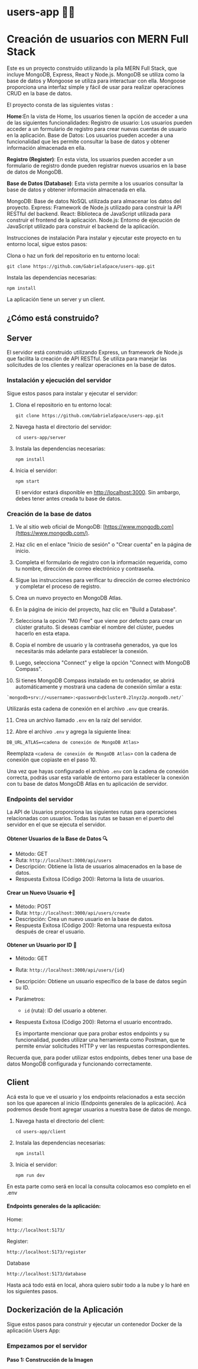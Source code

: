 # users-app :information_desk_person::bow:

# Creación de usuarios con MERN Full Stack

Este es un proyecto construido utilizando la pila MERN Full Stack, que incluye MongoDB, Express, React y Node.js. MongoDB se utiliza como la base de datos y Mongoose se utiliza para interactuar con ella. Mongoose proporciona una interfaz simple y fácil de usar para realizar operaciones CRUD en la base de datos.


El proyecto consta de las siguientes vistas :


**Home**:En la vista de Home, los usuarios tienen la opción de acceder a una de las siguientes funcionalidades:
Registro de usuario: Los usuarios pueden acceder a un formulario de registro para crear nuevas cuentas de usuario en la aplicación.
Base de Datos: Los usuarios pueden acceder a una funcionalidad que les permite consultar la base de datos y obtener información almacenada en ella.

**Registro (Register)**: En esta vista, los usuarios pueden acceder a un formulario de registro donde pueden registrar nuevos usuarios en la base de datos de MongoDB.

**Base de Datos (Database)**: Esta vista permite a los usuarios consultar la base de datos y obtener información almacenada en ella.


MongoDB: Base de datos NoSQL utilizada para almacenar los datos del proyecto.
Express: Framework de Node.js utilizado para construir la API RESTful del backend.
React: Biblioteca de JavaScript utilizada para construir el frontend de la aplicación.
Node.js: Entorno de ejecución de JavaScript utilizado para construir el backend de la aplicación.

Instrucciones de instalación
Para instalar y ejecutar este proyecto en tu entorno local, sigue estos pasos:

Clona o haz un fork del repositorio en tu entorno local:

    git clone https://github.com/GabrielaSpace/users-app.git

Instala las dependencias necesarias:

    npm install


La aplicación tiene un server y un client. 




## ¿Cómo está construido?


##  Server

El servidor está construido utilizando Express, un framework de Node.js que facilita la creación de API RESTful. Se utiliza para manejar las solicitudes de los clientes y realizar operaciones en la base de datos.

### Instalación y ejecución del servidor

Sigue estos pasos para instalar y ejecutar el servidor:

1.  Clona el repositorio en tu entorno local:
    
    
    `git clone https://github.com/GabrielaSpace/users-app.git` 
    
2.  Navega hasta el directorio del servidor:
    

    
    `cd users-app/server` 
    
3.  Instala las dependencias necesarias:
    

    
    `npm install` 
    
4.  Inicia el servidor:
    

    
    `npm start` 
    
    El servidor estará disponible en [http://localhost:3000](http://localhost:3000/). Sin ambargo, debes tener antes creada tu base de datos.
  


### Creación de la base de datos 


1.  Ve al sitio web oficial de MongoDB: [https://www.mongodb.com](https://www.mongodb.com/).
    
2.  Haz clic en el enlace "Inicio de sesión" o "Crear cuenta" en la página de inicio.
    
3.  Completa el formulario de registro con la información requerida, como tu nombre, dirección de correo electrónico y contraseña.
    
4.  Sigue las instrucciones para verificar tu dirección de correo electrónico y completar el proceso de registro.
    
5.  Crea un nuevo proyecto en MongoDB Atlas.
    
6.  En la página de inicio del proyecto, haz clic en "Build a Database".
    
7.  Selecciona la opción "M0 Free" que viene por defecto para crear un clúster gratuito. Si deseas cambiar el nombre del clúster, puedes hacerlo en esta etapa.
    
8.  Copia el nombre de usuario y la contraseña generados, ya que los necesitarás más adelante para establecer la conexión.
    
9.  Luego, selecciona "Connect" y elige la opción "Connect with MongoDB Compass".
    
10.  Si tienes MongoDB Compass instalado en tu ordenador, se abrirá automáticamente y mostrará una cadena de conexión similar a esta:
    
	`mongodb+srv://<username>:<password>@cluster0.2lnyz2p.mongodb.net/` 

Utilizarás esta cadena de conexión en el archivo `.env` que crearás.

11.  Crea un archivo llamado `.env` en la raíz del servidor.
    
12.  Abre el archivo `.env` y agrega la siguiente línea:
    

`DB_URL_ATLAS=<cadena de conexión de MongoDB Atlas>` 

Reemplaza `<cadena de conexión de MongoDB Atlas>` con la cadena de conexión que copiaste en el paso 10.

Una vez que hayas configurado el archivo `.env` con la cadena de conexión correcta, podrás usar esta variable de entorno para establecer la conexión con tu base de datos MongoDB Atlas en tu aplicación de servidor.

### Endpoints del servidor


La API de Usuarios proporciona las siguientes rutas para operaciones relacionadas con usuarios. Todas las rutas se basan en el puerto del servidor en el que se ejecuta el servidor. 

#### Obtener Usuarios de la Base de Datos :mag:

-   Método: GET
-   Ruta: `http://localhost:3000/api/users`
-   Descripción: Obtiene la lista de usuarios almacenados en la base de datos.
-   Respuesta Exitosa (Código 200): Retorna la lista de usuarios.

#### Crear un Nuevo Usuario :heavy_plus_sign::bust_in_silhouette:

-   Método: POST
-   Ruta: `http://localhost:3000/api/users/create`
-   Descripción: Crea un nuevo usuario en la base de datos.
-   Respuesta Exitosa (Código 200): Retorna una respuesta exitosa después de crear el usuario.

#### Obtener un Usuario por ID :page_facing_up:

-   Método: GET
-   Ruta: `http://localhost:3000/api/users/{id}`
-   Descripción: Obtiene un usuario específico de la base de datos según su ID.
-   Parámetros:
    -   `id` (ruta): ID del usuario a obtener.
-   Respuesta Exitosa (Código 200): Retorna el usuario encontrado.

	Es importante mencionar que para probar estos endpoints y su funcionalidad, puedes utilizar una herramienta como Postman, que te permite enviar solicitudes HTTP y ver las respuestas correspondientes.

Recuerda que, para poder utilizar estos endpoints, debes tener una base de datos MongoDB configurada y funcionando correctamente.

## Client

Acá esta lo que ve el usuario y los endpoints relacionados a esta sección son los que aparecen al inicio (Endpoints generales de la aplicación). Acá podremos desde front agregar usuarios a nuestra base de datos de mongo.


1.  Navega hasta el directorio del client:
   
    
    `cd users-app/client` 
    
3.  Instala las dependencias necesarias:

    `npm install` 
    
4.  Inicia el servidor:

    `npm run dev` 
    


En esta parte como será en local la consulta colocamos eso completo en el .env

#### Endpoints generales de la aplicación:


Home:

    http://localhost:5173/

Register:

    http://localhost:5173/register

Database

    http://localhost:5173/database




Hasta acá todo está en local, ahora quiero subir todo a la nube y lo haré en los siguientes pasos.





## Dockerización de la Aplicación 

Sigue estos pasos para construir y ejecutar un contenedor Docker de la aplicación Users App:

### Empezamos por el servidor

#### Paso 1: Construcción de la Imagen
